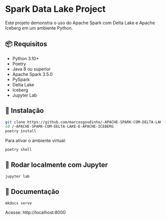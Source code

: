 # Spark Data Lake Project

Este projeto demonstra o uso do Apache Spark com Delta Lake e Apache Iceberg em um ambiente Python.

## 📦 Requisitos

- Python 3.10+
- Poetry
- Java 8 ou superior
- Apache Spark 3.5.0
- PySpark
- Delta Lake
- Iceberg
- Jupyter Lab

## 🚀 Instalação

```bash
git clone https://github.com/marcosgoudinho/-APACHE-SPARK-COM-DELTA-LAKE-E-APACHE-ICEBERG
cd /-APACHE-SPARK-COM-DELTA-LAKE-E-APACHE-ICEBERG
poetry install
```

Para ativar o ambiente virtual:

```bash
poetry shell
```

## 🧪 Rodar localmente com Jupyter

```bash
jupyter lab
```

## 📄 Documentação

```bash
mkdocs serve
```

Acesse: http://localhost:8000
